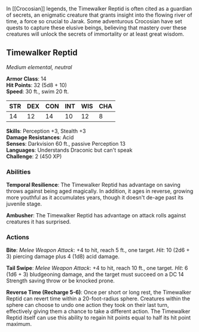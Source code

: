 In [[Crocosian]] legends, the Timewalker Reptid is often cited as a guardian of secrets, an enigmatic creature that grants insight into the flowing river of time, a force so crucial to Jarak. Some adventurous Crocosian have set quests to capture these elusive beings, believing that mastery over these creatures will unlock the secrets of immortality or at least great wisdom.

## Timewalker Reptid

_Medium elemental, neutral_

**Armor Class**: 14  
**Hit Points**: 32 (5d8 + 10)  
**Speed**: 30 ft., swim 20 ft.

|STR|DEX|CON|INT|WIS|CHA|
|---|---|---|---|---|---|
|14|12|14|10|12|8|

**Skills**: Perception +3, Stealth +3  
**Damage Resistances**: Acid  
**Senses**: Darkvision 60 ft., passive Perception 13  
**Languages**: Understands Draconic but can't speak  
**Challenge**: 2 (450 XP)

### Abilities

**Temporal Resilience**: The Timewalker Reptid has advantage on saving throws against being aged magically. In addition, it ages in reverse, growing more youthful as it accumulates years, though it doesn't de-age past its juvenile stage.

**Ambusher**: The Timewalker Reptid has advantage on attack rolls against creatures it has surprised.

### Actions

**Bite**: _Melee Weapon Attack_: +4 to hit, reach 5 ft., one target. _Hit_: 10 (2d6 + 3) piercing damage plus 4 (1d8) acid damage.

**Tail Swipe**: _Melee Weapon Attack_: +4 to hit, reach 10 ft., one target. _Hit_: 6 (1d6 + 3) bludgeoning damage, and the target must succeed on a DC 14 Strength saving throw or be knocked prone.

**Reverse Time (Recharge 5-6)**: Once per short or long rest, the Timewalker Reptid can revert time within a 20-foot-radius sphere. Creatures within the sphere can choose to undo one action they took on their last turn, effectively giving them a chance to take a different action. The Timewalker Reptid itself can use this ability to regain hit points equal to half its hit point maximum.